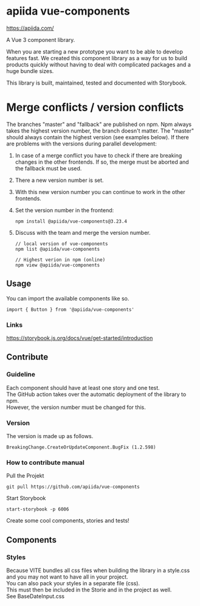 # apiida vue-components

https://apiida.com/

A Vue 3 component library.

When you are starting a new prototype you want to be able to develop features fast. We created this
component library as a way for us to build products quickly without having to deal with complicated
packages and a huge bundle sizes.

This library is built, maintained, tested and documented with Storybook.

# Merge conflicts / version conflicts

The branches "master" and "fallback" are published on npm. Npm always takes the highest version
number, the branch doesn't matter. The "master" should always contain the highest version (see
examples below).
If there are problems with the versions during parallel development:

1) In case of a merge conflict you have to check if there are breaking changes in the other
   frontends. If so, the merge must be aborted and the fallback must be used.
2) There a new version number is set.
3) With this new version number you can continue to work in the other frontends.
4) Set the version number in the frontend:

   ```
   npm install @apiida/vue-components@3.23.4
   ```

5) Discuss with the team and merge the version number.

   ```
   // local version of vue-components
   npm list @apiida/vue-components
   
   // Highest verion in npm (online)
   npm view @apiida/vue-components
   ```

## Usage

You can import the available components like so.

```
import { Button } from '@apiida/vue-components'
```

### Links

https://storybook.js.org/docs/vue/get-started/introduction

## Contribute

### Guideline

Each component should have at least one story and one test.<br>
The GitHub action takes over the automatic deployment of the library to npm.<br>
However, the version number must be changed for this.

### Version

The version is made up as follows.

```
BreakingChange.CreateOrUpdateComponent.BugFix (1.2.598)
```

### How to contribute manual

Pull the Projekt

```
git pull https://github.com/apiida/vue-components
```

Start Storybook

```
start-storybook -p 6006
```

Create some cool components, stories and tests!

## Components

### Styles

Because VITE bundles all css files when building the library in a style.css and you may not want to
have all in your project.<br>
You can also pack your styles in a separate file (css). <br>
This must then be included in the Storie and in the project as well.<br>
See BaseDateInput.css
